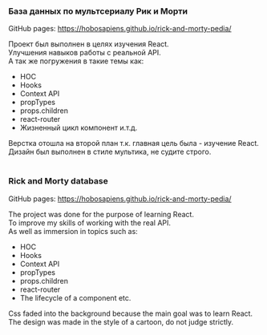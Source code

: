 ### База данных по мультсериалу Рик и Морти

GitHub pages: https://hobosapiens.github.io/rick-and-morty-pedia/

Проект был выполнен в целях изучения React.<br /> 
Улучшения навыков работы с реальной API.<br /> 
А так же погружения в такие темы как:

- HOC
- Hooks
- Context API
- propTypes
- props.children
- react-router
- Жизненный цикл компонент и.т.д.

Верстка отошла на второй план т.к. главная цель была - изучение React.<br /> 
Дизайн был выполнен в стиле мультика, не судите строго.
<br />
<br />
### Rick and Morty database

GitHub pages: https://hobosapiens.github.io/rick-and-morty-pedia/

The project was done for the purpose of learning React.<br />
To improve my skills of working with the real API.<br />
As well as immersion in topics such as:

- HOC
- Hooks
- Context API
- propTypes
- props.children
- react-router
- The lifecycle of a component etc.

Css faded into the background because the main goal was to learn React. <br />
The design was made in the style of a cartoon, do not judge strictly.
